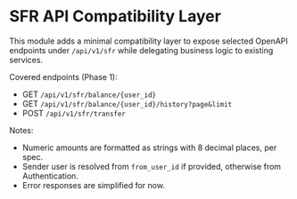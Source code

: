 # SFR API Compatibility Layer

This module adds a minimal compatibility layer to expose selected OpenAPI endpoints under `/api/v1/sfr` while delegating business logic to existing services.

Covered endpoints (Phase 1):
- GET `/api/v1/sfr/balance/{user_id}`
- GET `/api/v1/sfr/balance/{user_id}/history?page&limit`
- POST `/api/v1/sfr/transfer`

Notes:
- Numeric amounts are formatted as strings with 8 decimal places, per spec.
- Sender user is resolved from `from_user_id` if provided, otherwise from Authentication.
- Error responses are simplified for now.
